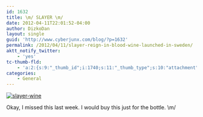 ```yaml
---
id: 1632
title: \m/ SLAYER \m/
date: 2012-04-11T22:01:52-04:00
author: DizkoDan
layout: single
guid: 'http://www.cyberjunx.com/blog/?p=1632'
permalink: /2012/04/11/slayer-reign-in-blood-wine-launched-in-sweden/
aktt_notify_twitter:
    - 'yes'
tc-thumb-fld:
    - 'a:2:{s:9:"_thumb_id";i:1740;s:11:"_thumb_type";s:10:"attachment";}'
categories:
    - General
---
```


[![slayer-wine](http://www.cyberjunx.com/wp-content/uploads/2012/04/slayer-wine-178x300.jpg)](http://www.cyberjunx.com/wp-content/uploads/2012/04/slayer-wine.jpg)

Okay, I missed this last week. I would buy this just for the bottle. \\m/